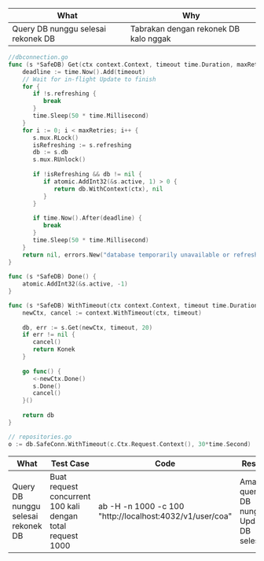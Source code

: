 
| What                               | Why                                   |
| ---------------------------------- | ------------------------------------- |
| Query DB nunggu selesai rekonek DB | Tabrakan dengan rekonek DB kalo nggak |

```go
//dbconnection.go
func (s *SafeDB) Get(ctx context.Context, timeout time.Duration, maxRetries int) (*gorm.DB, error) {  
    deadline := time.Now().Add(timeout)  
    // Wait for in-flight Update to finish  
    for {  
       if !s.refreshing {  
          break  
       }  
       time.Sleep(50 * time.Millisecond)  
    }  
    for i := 0; i < maxRetries; i++ {  
       s.mux.RLock()  
       isRefreshing := s.refreshing  
       db := s.db  
       s.mux.RUnlock()  
  
       if !isRefreshing && db != nil {  
          if atomic.AddInt32(&s.active, 1) > 0 {  
             return db.WithContext(ctx), nil  
          }  
       }  
  
       if time.Now().After(deadline) {  
          break  
       }  
       time.Sleep(50 * time.Millisecond)  
    }  
    return nil, errors.New("database temporarily unavailable or refreshing")  
}  
  
func (s *SafeDB) Done() {  
    atomic.AddInt32(&s.active, -1)  
}

func (s *SafeDB) WithTimeout(ctx context.Context, timeout time.Duration) *gorm.DB {  
    newCtx, cancel := context.WithTimeout(ctx, timeout)  
  
    db, err := s.Get(newCtx, timeout, 20)  
    if err != nil {  
       cancel()  
       return Konek  
    }  
  
    go func() {  
       <-newCtx.Done()  
       s.Done()  
       cancel()  
    }()  
  
    return db  
}

// repositories.go
o := db.SafeConn.WithTimeout(c.Ctx.Request.Context(), 30*time.Second)

```

| What                               | Test Case                                                  | Code                                                     | Result                                  |
| ---------------------------------- | ---------------------------------------------------------- | -------------------------------------------------------- | --------------------------------------- |
| Query DB nunggu selesai rekonek DB | Buat request concurrent 100 kali dengan total request 1000 | ab -H -n 1000 -c 100 "http://localhost:4032/v1/user/coa" | Aman, query DB nunggu Update DB selesai |
